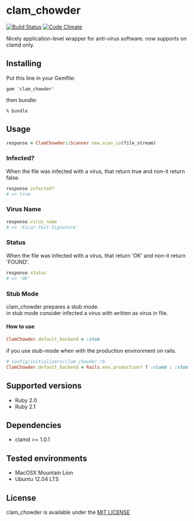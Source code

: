 # clam_chowder

[![Build Status](https://travis-ci.org/nexway/clam_chowder.svg?branch=master)](https://travis-ci.org/nexway/clam_chowder) [![Code Climate](https://codeclimate.com/github/nexway/clam_chowder.png)](https://codeclimate.com/github/nexway/clam_chowder)

Nicely application-level wrapper for anti-virus software.
now supports on clamd only.

## Installing
Put this line in your Gemfile:
```
gem 'clam_chowder'
```

then bundle:
```
% bundle
```

## Usage
```ruby
response = ClamChowder::Scanner.new.scan_io(file_stream)
```

### Infected?
When the file was infected with a virus, that return true and non-it return false.

```ruby
response.infected?
# => true
```

### Virus Name
```ruby
response.virus_name
# => 'Eicar-Test-Signature'
```

### Status
When the file was infected with a virus, that return 'OK' and non-it return 'FOUND'.

```ruby
response.status
# => 'OK'
```

### Stub Mode
clam_chowder prepares a stub mode.  
in stub mode consider infected a virus with written as virus in file.

#### How to use
```ruby
ClamChowder.default_backend = :stub
```

if you use stub-mode when with the production environment on rails.
```ruby
# config/initializers/clam_chowder.rb
ClamChowder.default_backend = Rails.env.production? ? :clamd : :stub
```

## Supported versions
- Ruby 2.0
- Ruby 2.1

## Dependencies
- clamd >= 1.0.1

## Tested environments
- MacOSX Mountain Lion
- Ubuntu 12.04 LTS

## License
clam_chowder is available under the [MIT LICENSE](https://github.com/nexway/clam_chowder/blob/develop/LICENSE.txt)
